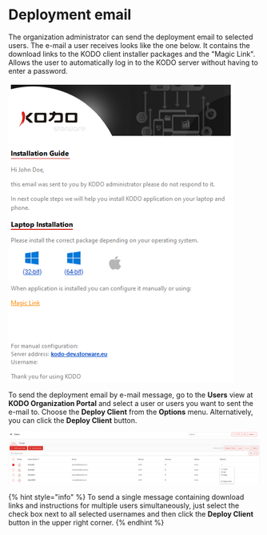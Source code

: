 # Deployment email

The organization administrator can send the deployment email to selected users. The e-mail a user receives looks like the one below. It contains the download links to the KODO client installer packages and the "Magic Link". Allows the user to automatically log in to the KODO server without having to enter a password.

![](../../.gitbook/assets/kodolink.PNG)

To send the deployment email by e-mail message, go to the **Users** view at **KODO Organization Portal** and select a user or users you want to sent the e-mail to. Choose the **Deploy Client** from the **Options** menu. Alternatively, you can click the **Deploy Client** button. 

![](../../.gitbook/assets/image%20%2863%29.png)

{% hint style="info" %}
To send a single message containing download links and instructions for multiple users simultaneously, just select the check box next to all selected usernames and then click the **Deploy Client** button in the upper right corner.
{% endhint %}

